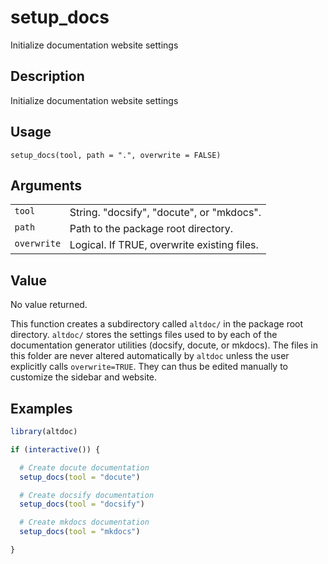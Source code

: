 
# setup_docs

Initialize documentation website settings

## Description

Initialize documentation website settings

## Usage

<pre><code class='language-R'>setup_docs(tool, path = ".", overwrite = FALSE)
</code></pre>

## Arguments

<table>
<tr>
<td style="white-space: nowrap; font-family: monospace; vertical-align: top">
<code id="setup_docs_:_tool">tool</code>
</td>
<td>
String. "docsify", "docute", or "mkdocs".
</td>
</tr>
<tr>
<td style="white-space: nowrap; font-family: monospace; vertical-align: top">
<code id="setup_docs_:_path">path</code>
</td>
<td>
Path to the package root directory.
</td>
</tr>
<tr>
<td style="white-space: nowrap; font-family: monospace; vertical-align: top">
<code id="setup_docs_:_overwrite">overwrite</code>
</td>
<td>
Logical. If TRUE, overwrite existing files.
</td>
</tr>
</table>

## Value

No value returned.

This function creates a subdirectory called
<code style="white-space: pre;">⁠altdoc/⁠</code> in the package root
directory. <code style="white-space: pre;">⁠altdoc/⁠</code> stores the
settings files used to by each of the documentation generator utilities
(docsify, docute, or mkdocs). The files in this folder are never altered
automatically by <code>altdoc</code> unless the user explicitly calls
<code>overwrite=TRUE</code>. They can thus be edited manually to
customize the sidebar and website.

## Examples

``` r
library(altdoc)

if (interactive()) {

  # Create docute documentation
  setup_docs(tool = "docute")

  # Create docsify documentation
  setup_docs(tool = "docsify")

  # Create mkdocs documentation
  setup_docs(tool = "mkdocs")

}
```
